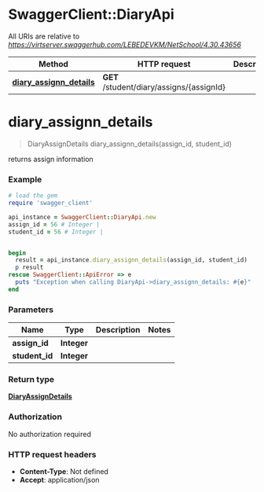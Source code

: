 # SwaggerClient::DiaryApi

All URIs are relative to *https://virtserver.swaggerhub.com/LEBEDEVKM/NetSchool/4.30.43656*

Method | HTTP request | Description
------------- | ------------- | -------------
[**diary_assignn_details**](DiaryApi.md#diary_assignn_details) | **GET** /student/diary/assigns/{assignId} | 

# **diary_assignn_details**
> DiaryAssignDetails diary_assignn_details(assign_id, student_id)



returns assign information

### Example
```ruby
# load the gem
require 'swagger_client'

api_instance = SwaggerClient::DiaryApi.new
assign_id = 56 # Integer | 
student_id = 56 # Integer | 


begin
  result = api_instance.diary_assignn_details(assign_id, student_id)
  p result
rescue SwaggerClient::ApiError => e
  puts "Exception when calling DiaryApi->diary_assignn_details: #{e}"
end
```

### Parameters

Name | Type | Description  | Notes
------------- | ------------- | ------------- | -------------
 **assign_id** | **Integer**|  | 
 **student_id** | **Integer**|  | 

### Return type

[**DiaryAssignDetails**](DiaryAssignDetails.md)

### Authorization

No authorization required

### HTTP request headers

 - **Content-Type**: Not defined
 - **Accept**: application/json



